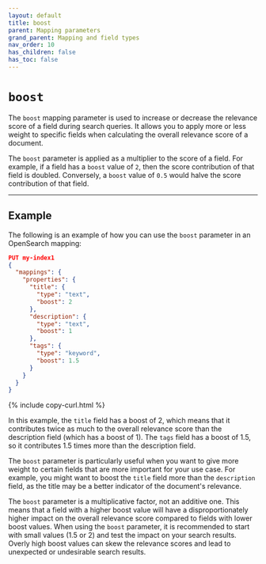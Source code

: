 ```yaml
---
layout: default
title: boost
parent: Mapping parameters
grand_parent: Mapping and field types
nav_order: 10
has_children: false
has_toc: false
---
```


# `boost` 

The `boost` mapping parameter is used to increase or decrease the relevance score of a field during search queries. It allows you to apply more or less weight to specific fields when calculating the overall relevance score of a document.

The `boost` parameter is applied as a multiplier to the score of a field. For example, if a field has a `boost` value of `2`, then the score contribution of that field is doubled. Conversely, a `boost` value of `0.5` would halve the score contribution of that field.

-----------

## Example

The following is an example of how you can use the `boost` parameter in an OpenSearch mapping:

```json
PUT my-index1
{
  "mappings": {
    "properties": {
      "title": {
        "type": "text",
        "boost": 2
      },
      "description": {
        "type": "text",
        "boost": 1
      },
      "tags": {
        "type": "keyword",
        "boost": 1.5
      }
    }
  }
}
```
{% include copy-curl.html %}

In this example, the `title` field has a boost of 2, which means that it contributes twice as much to the overall relevance score than the description field (which has a boost of 1). The `tags` field has a boost of 1.5, so it contributes 1.5 times more than the description field.

The `boost` parameter is particularly useful when you want to give more weight to certain fields that are more important for your use case. For example, you might want to boost the `title` field more than the `description` field, as the title may be a better indicator of the document's relevance.

The `boost` parameter is a multiplicative factor, not an additive one. This means that a field with a higher boost value will have a disproportionately higher impact on the overall relevance score compared to fields with lower boost values. When using the `boost` parameter, it is recommended to start with small values (1.5 or 2) and test the impact on your search results. Overly high boost values can skew the relevance scores and lead to unexpected or undesirable search results.
